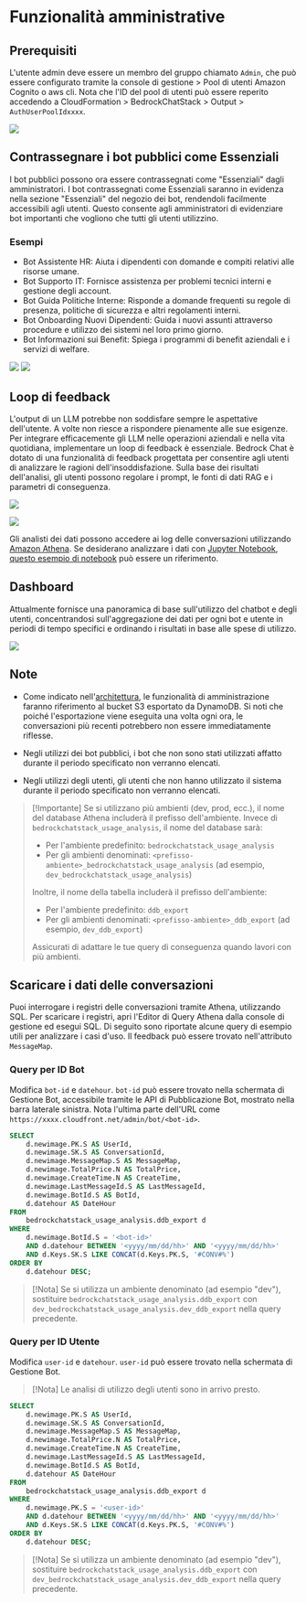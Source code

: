 # Funzionalità amministrative

## Prerequisiti

L'utente admin deve essere un membro del gruppo chiamato `Admin`, che può essere configurato tramite la console di gestione > Pool di utenti Amazon Cognito o aws cli. Nota che l'ID del pool di utenti può essere reperito accedendo a CloudFormation > BedrockChatStack > Output > `AuthUserPoolIdxxxx`.

![](./imgs/group_membership_admin.png)

## Contrassegnare i bot pubblici come Essenziali

I bot pubblici possono ora essere contrassegnati come "Essenziali" dagli amministratori. I bot contrassegnati come Essenziali saranno in evidenza nella sezione "Essenziali" del negozio dei bot, rendendoli facilmente accessibili agli utenti. Questo consente agli amministratori di evidenziare bot importanti che vogliono che tutti gli utenti utilizzino.

### Esempi

- Bot Assistente HR: Aiuta i dipendenti con domande e compiti relativi alle risorse umane.
- Bot Supporto IT: Fornisce assistenza per problemi tecnici interni e gestione degli account.
- Bot Guida Politiche Interne: Risponde a domande frequenti su regole di presenza, politiche di sicurezza e altri regolamenti interni.
- Bot Onboarding Nuovi Dipendenti: Guida i nuovi assunti attraverso procedure e utilizzo dei sistemi nel loro primo giorno.
- Bot Informazioni sui Benefit: Spiega i programmi di benefit aziendali e i servizi di welfare.

![](./imgs/admin_bot_menue.png)
![](./imgs/bot_store.png)

## Loop di feedback

L'output di un LLM potrebbe non soddisfare sempre le aspettative dell'utente. A volte non riesce a rispondere pienamente alle sue esigenze. Per integrare efficacemente gli LLM nelle operazioni aziendali e nella vita quotidiana, implementare un loop di feedback è essenziale. Bedrock Chat è dotato di una funzionalità di feedback progettata per consentire agli utenti di analizzare le ragioni dell'insoddisfazione. Sulla base dei risultati dell'analisi, gli utenti possono regolare i prompt, le fonti di dati RAG e i parametri di conseguenza.

![](./imgs/feedback_loop.png)

![](./imgs/feedback-using-claude-chat.png)

Gli analisti dei dati possono accedere ai log delle conversazioni utilizzando [Amazon Athena](https://aws.amazon.com/jp/athena/). Se desiderano analizzare i dati con [Jupyter Notebook](https://jupyter.org/), [questo esempio di notebook](../examples/notebooks/feedback_analysis_example.ipynb) può essere un riferimento.

## Dashboard

Attualmente fornisce una panoramica di base sull'utilizzo del chatbot e degli utenti, concentrandosi sull'aggregazione dei dati per ogni bot e utente in periodi di tempo specifici e ordinando i risultati in base alle spese di utilizzo.

![](./imgs/admin_bot_analytics.png)

## Note

- Come indicato nell'[architettura](../README.md#architecture), le funzionalità di amministrazione faranno riferimento al bucket S3 esportato da DynamoDB. Si noti che poiché l'esportazione viene eseguita una volta ogni ora, le conversazioni più recenti potrebbero non essere immediatamente riflesse.

- Negli utilizzi dei bot pubblici, i bot che non sono stati utilizzati affatto durante il periodo specificato non verranno elencati.

- Negli utilizzi degli utenti, gli utenti che non hanno utilizzato il sistema durante il periodo specificato non verranno elencati.

> [!Importante]
> Se si utilizzano più ambienti (dev, prod, ecc.), il nome del database Athena includerà il prefisso dell'ambiente. Invece di `bedrockchatstack_usage_analysis`, il nome del database sarà:
>
> - Per l'ambiente predefinito: `bedrockchatstack_usage_analysis`
> - Per gli ambienti denominati: `<prefisso-ambiente>_bedrockchatstack_usage_analysis` (ad esempio, `dev_bedrockchatstack_usage_analysis`)
>
> Inoltre, il nome della tabella includerà il prefisso dell'ambiente:
>
> - Per l'ambiente predefinito: `ddb_export`
> - Per gli ambienti denominati: `<prefisso-ambiente>_ddb_export` (ad esempio, `dev_ddb_export`)
>
> Assicurati di adattare le tue query di conseguenza quando lavori con più ambienti.

## Scaricare i dati delle conversazioni

Puoi interrogare i registri delle conversazioni tramite Athena, utilizzando SQL. Per scaricare i registri, apri l'Editor di Query Athena dalla console di gestione ed esegui SQL. Di seguito sono riportate alcune query di esempio utili per analizzare i casi d'uso. Il feedback può essere trovato nell'attributo `MessageMap`.

### Query per ID Bot

Modifica `bot-id` e `datehour`. `bot-id` può essere trovato nella schermata di Gestione Bot, accessibile tramite le API di Pubblicazione Bot, mostrato nella barra laterale sinistra. Nota l'ultima parte dell'URL come `https://xxxx.cloudfront.net/admin/bot/<bot-id>`.

```sql
SELECT
    d.newimage.PK.S AS UserId,
    d.newimage.SK.S AS ConversationId,
    d.newimage.MessageMap.S AS MessageMap,
    d.newimage.TotalPrice.N AS TotalPrice,
    d.newimage.CreateTime.N AS CreateTime,
    d.newimage.LastMessageId.S AS LastMessageId,
    d.newimage.BotId.S AS BotId,
    d.datehour AS DateHour
FROM
    bedrockchatstack_usage_analysis.ddb_export d
WHERE
    d.newimage.BotId.S = '<bot-id>'
    AND d.datehour BETWEEN '<yyyy/mm/dd/hh>' AND '<yyyy/mm/dd/hh>'
    AND d.Keys.SK.S LIKE CONCAT(d.Keys.PK.S, '#CONV#%')
ORDER BY
    d.datehour DESC;
```

> [!Nota]
> Se si utilizza un ambiente denominato (ad esempio "dev"), sostituire `bedrockchatstack_usage_analysis.ddb_export` con `dev_bedrockchatstack_usage_analysis.dev_ddb_export` nella query precedente.

### Query per ID Utente

Modifica `user-id` e `datehour`. `user-id` può essere trovato nella schermata di Gestione Bot.

> [!Nota]
> Le analisi di utilizzo degli utenti sono in arrivo presto.

```sql
SELECT
    d.newimage.PK.S AS UserId,
    d.newimage.SK.S AS ConversationId,
    d.newimage.MessageMap.S AS MessageMap,
    d.newimage.TotalPrice.N AS TotalPrice,
    d.newimage.CreateTime.N AS CreateTime,
    d.newimage.LastMessageId.S AS LastMessageId,
    d.newimage.BotId.S AS BotId,
    d.datehour AS DateHour
FROM
    bedrockchatstack_usage_analysis.ddb_export d
WHERE
    d.newimage.PK.S = '<user-id>'
    AND d.datehour BETWEEN '<yyyy/mm/dd/hh>' AND '<yyyy/mm/dd/hh>'
    AND d.Keys.SK.S LIKE CONCAT(d.Keys.PK.S, '#CONV#%')
ORDER BY
    d.datehour DESC;
```

> [!Nota]
> Se si utilizza un ambiente denominato (ad esempio "dev"), sostituire `bedrockchatstack_usage_analysis.ddb_export` con `dev_bedrockchatstack_usage_analysis.dev_ddb_export` nella query precedente.